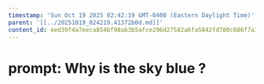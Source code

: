 ```yaml
---
timestamp: 'Sun Oct 19 2025 02:42:19 GMT-0400 (Eastern Daylight Time)'
parent: '[[../20251019_024219.41372b0d.md]]'
content_id: eed39f4a7eeca854bf98ab3b5afce296d27582a6fa5842fd780c686f7a371380
---
```


# prompt: Why is the sky blue ?
